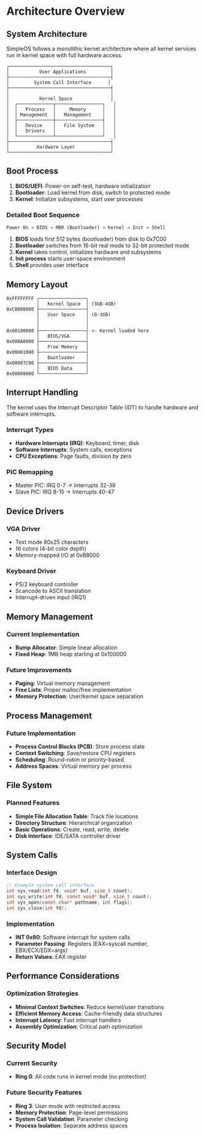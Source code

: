 # Architecture Overview

## System Architecture

SimpleOS follows a monolithic kernel architecture where all kernel services run in kernel space with full hardware access.

```
┌─────────────────────────────────────┐
│           User Applications         │
├─────────────────────────────────────┤
│         System Call Interface      │
├─────────────────────────────────────┤
│                                     │
│           Kernel Space              │
│  ┌─────────────┬─────────────────┐   │
│  │   Process   │     Memory      │   │
│  │ Management  │   Management    │   │
│  ├─────────────┼─────────────────┤   │
│  │   Device    │   File System   │   │
│  │   Drivers   │                 │   │
│  └─────────────┴─────────────────┘   │
├─────────────────────────────────────┤
│          Hardware Layer             │
└─────────────────────────────────────┘
```

## Boot Process

1. **BIOS/UEFI**: Power-on self-test, hardware initialization
2. **Bootloader**: Load kernel from disk, switch to protected mode
3. **Kernel**: Initialize subsystems, start user processes

### Detailed Boot Sequence

```
Power On → BIOS → MBR (Bootloader) → Kernel → Init → Shell
```

1. **BIOS** loads first 512 bytes (bootloader) from disk to 0x7C00
2. **Bootloader** switches from 16-bit real mode to 32-bit protected mode
3. **Kernel** takes control, initializes hardware and subsystems
4. **Init process** starts user-space environment
5. **Shell** provides user interface

## Memory Layout

```
0xFFFFFFFF ┌─────────────────┐
           │   Kernel Space  │ (3GB-4GB)
0xC0000000 ├─────────────────┤
           │   User Space    │ (0-3GB)
           │                 │
           │                 │
0x00100000 ├─────────────────┤ <- Kernel loaded here
           │   BIOS/VGA      │
0x000A0000 ├─────────────────┤
           │   Free Memory   │
0x00001000 ├─────────────────┤
           │   Bootloader    │
0x00007C00 ├─────────────────┤
           │   BIOS Data     │
0x00000000 └─────────────────┘
```

## Interrupt Handling

The kernel uses the Interrupt Descriptor Table (IDT) to handle hardware and software interrupts.

### Interrupt Types
- **Hardware Interrupts (IRQ)**: Keyboard, timer, disk
- **Software Interrupts**: System calls, exceptions
- **CPU Exceptions**: Page faults, division by zero

### PIC Remapping
- Master PIC: IRQ 0-7 → Interrupts 32-39
- Slave PIC: IRQ 8-15 → Interrupts 40-47

## Device Drivers

### VGA Driver
- Text mode 80x25 characters
- 16 colors (4-bit color depth)
- Memory-mapped I/O at 0xB8000

### Keyboard Driver
- PS/2 keyboard controller
- Scancode to ASCII translation
- Interrupt-driven input (IRQ1)

## Memory Management

### Current Implementation
- **Bump Allocator**: Simple linear allocation
- **Fixed Heap**: 1MB heap starting at 0x100000

### Future Improvements
- **Paging**: Virtual memory management
- **Free Lists**: Proper malloc/free implementation
- **Memory Protection**: User/kernel space separation

## Process Management

### Future Implementation
- **Process Control Blocks (PCB)**: Store process state
- **Context Switching**: Save/restore CPU registers
- **Scheduling**: Round-robin or priority-based
- **Address Spaces**: Virtual memory per process

## File System

### Planned Features
- **Simple File Allocation Table**: Track file locations
- **Directory Structure**: Hierarchical organization
- **Basic Operations**: Create, read, write, delete
- **Disk Interface**: IDE/SATA controller driver

## System Calls

### Interface Design
```c
// Example system call interface
int sys_read(int fd, void* buf, size_t count);
int sys_write(int fd, const void* buf, size_t count);
int sys_open(const char* pathname, int flags);
int sys_close(int fd);
```

### Implementation
- **INT 0x80**: Software interrupt for system calls
- **Parameter Passing**: Registers (EAX=syscall number, EBX/ECX/EDX=args)
- **Return Values**: EAX register

## Performance Considerations

### Optimization Strategies
- **Minimal Context Switches**: Reduce kernel/user transitions
- **Efficient Memory Access**: Cache-friendly data structures
- **Interrupt Latency**: Fast interrupt handlers
- **Assembly Optimization**: Critical path optimization

## Security Model

### Current Security
- **Ring 0**: All code runs in kernel mode (no protection)

### Future Security Features
- **Ring 3**: User mode with restricted access
- **Memory Protection**: Page-level permissions
- **System Call Validation**: Parameter checking
- **Process Isolation**: Separate address spaces
